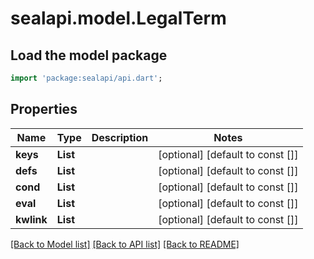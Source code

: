 # sealapi.model.LegalTerm

## Load the model package
```dart
import 'package:sealapi/api.dart';
```

## Properties
Name | Type | Description | Notes
------------ | ------------- | ------------- | -------------
**keys** | **List<String>** |  | [optional] [default to const []]
**defs** | **List<String>** |  | [optional] [default to const []]
**cond** | **List<String>** |  | [optional] [default to const []]
**eval** | **List<String>** |  | [optional] [default to const []]
**kwlink** | **List<String>** |  | [optional] [default to const []]

[[Back to Model list]](../README.md#documentation-for-models) [[Back to API list]](../README.md#documentation-for-api-endpoints) [[Back to README]](../README.md)


